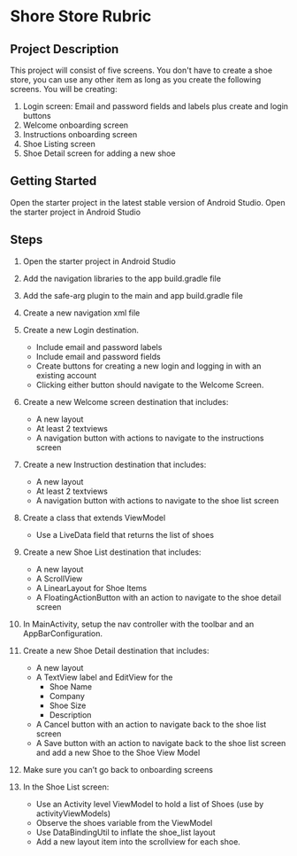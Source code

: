 # Shore Store Rubric

## Project Description

This project will consist of five screens.
You don't have to create a shoe store, you can use any other item as long as you create the following screens.
You will be creating:

1. Login screen: Email and password fields and labels plus create and login buttons
2. Welcome onboarding screen
3. Instructions onboarding screen
4. Shoe Listing screen
5. Shoe Detail screen for adding a new shoe

## Getting Started

Open the starter project in the latest stable version of Android Studio.
Open the starter project in Android Studio

## Steps

1. Open the starter project in Android Studio
2. Add the navigation libraries to the app build.gradle file
3. Add the safe-arg plugin to the main and app build.gradle file
4. Create a new navigation xml file
5. Create a new Login destination.

    * Include email and password labels
    - Include email and password fields
    - Create buttons for creating a new login and logging in with an existing account
    - Clicking either button should navigate to the Welcome Screen.

6. Create a new Welcome screen destination that includes:

    * A new layout
    * At least 2 textviews
    * A navigation button with actions to navigate to the instructions screen

7. Create a new Instruction destination that includes:

    * A new layout
    * At least 2 textviews
    * A navigation button with actions to navigate to the shoe list screen

8. Create a class that extends ViewModel

    *  Use a LiveData field that returns the list of shoes

9. Create a new Shoe List destination that includes:

    * A new layout
    * A ScrollView
    * A LinearLayout for Shoe Items
    * A FloatingActionButton with an action to navigate to the shoe detail screen

10. In MainActivity, setup the nav controller with the toolbar and an AppBarConfiguration.

11. Create a new Shoe Detail destination that includes:

    * A new layout
    * A TextView label and EditView for the
        * Shoe Name
        * Company
        * Shoe Size
        * Description
    * A Cancel button with an action to navigate back to the shoe list screen
    * A Save button with an action to navigate back to the shoe list screen and add a new Shoe to the Shoe View Model

12. Make sure you can’t go back to onboarding screens

13. In the Shoe List screen:

    * Use an Activity level ViewModel to hold a list of Shoes (use by activityViewModels)
    * Observe the shoes variable from the ViewModel
    * Use DataBindingUtil to inflate the shoe_list layout
    * Add a new layout item into the scrollview for each shoe.
	